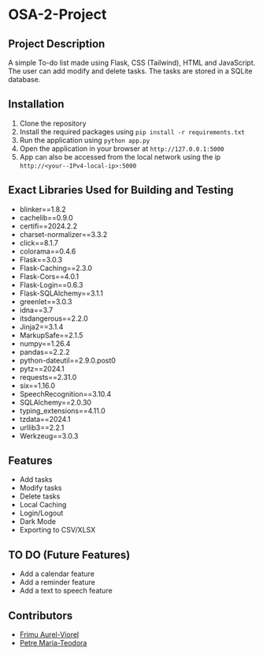 # OSA-2-Project

## Project Description
A simple To-do list made using Flask, CSS (Tailwind), HTML and JavaScript. The user can add modify and delete tasks. The tasks are stored in a SQLite database.

## Installation
1. Clone the repository
2. Install the required packages using `pip install -r requirements.txt`
3. Run the application using `python app.py`
4. Open the application in your browser at `http://127.0.0.1:5000`
5. App can also be accessed from the local network using the ip `http://<your--IPv4-local-ip>:5000`

## Exact Libraries Used for Building and Testing
- blinker==1.8.2
- cachelib==0.9.0
- certifi==2024.2.2
- charset-normalizer==3.3.2
- click==8.1.7
- colorama==0.4.6
- Flask==3.0.3
- Flask-Caching==2.3.0
- Flask-Cors==4.0.1
- Flask-Login==0.6.3
- Flask-SQLAlchemy==3.1.1
- greenlet==3.0.3
- idna==3.7
- itsdangerous==2.2.0
- Jinja2==3.1.4
- MarkupSafe==2.1.5
- numpy==1.26.4
- pandas==2.2.2
- python-dateutil==2.9.0.post0
- pytz==2024.1
- requests==2.31.0
- six==1.16.0
- SpeechRecognition==3.10.4
- SQLAlchemy==2.0.30
- typing_extensions==4.11.0
- tzdata==2024.1
- urllib3==2.2.1
- Werkzeug==3.0.3

## Features
- Add tasks
- Modify tasks
- Delete tasks
- Local Caching
- Login/Logout
- Dark Mode
- Exporting to CSV/XLSX

## TO DO (Future Features)
- Add a calendar feature
- Add a reminder feature
- Add a text to speech feature

## Contributors
- [Frimu Aurel-Viorel](https://github.com/AurasV)
- [Petre Maria-Teodora](https://github.com/730dora)